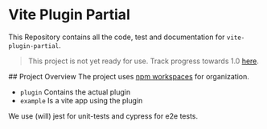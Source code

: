 # Vite Plugin Partial
This Repository contains all the code, test and documentation for `vite-plugin-partial`.

>This project is not yet ready for use. Track progress towards 1.0 [here](https://github.com/LorisSigrist/vite-plugin-partial/milestone/1).


## Project Overview
The project uses [npm workspaces]("https://docs.npmjs.com/cli/v7/using-npm/workspaces") for organization.
- `plugin` Contains the actual plugin
- `example` Is a vite app using the plugin

We use (will) jest for unit-tests and cypress for e2e tests.